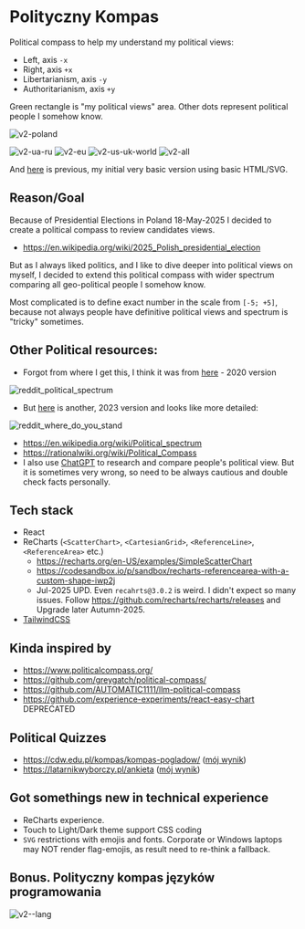 # Polityczny Kompas

Political compass to help my understand my political views:

- Left, axis `-x`
- Right, axis `+x`
- Libertarianism, axis `-y`
- Authoritarianism, axis `+y`

Green rectangle is "my political views" area. Other dots represent political people I somehow know.

![v2-poland](./images/v2-poland.png)

![v2-ua-ru](./images/v2-ua-ru.png)
![v2-eu](./images/v2-eu.png)
![v2-us-uk-world](./images/v2-us-uk-world.png)
![v2-all](./images/v2-all.png)

And [here](https://alundiak.github.io/polityczny-kompas/politica.html) is previous, my initial very basic version using basic HTML/SVG.

## Reason/Goal

Because of Presidential Elections in Poland 18-May-2025 I decided to create a political compass to review candidates views.

- https://en.wikipedia.org/wiki/2025_Polish_presidential_election

But as I always liked politics, and I like to dive deeper into political views on myself, I decided to extend this political compass with wider spectrum comparing all geo-political people I somehow know.

Most complicated is to define exact number in the scale from `[-5; +5]`, because not always people have definitive political views and spectrum is "tricky" sometimes.

## Other Political resources:

- Forgot from where I get this, I think it was from [here](https://www.reddit.com/r/PoliticalCompassMemes/comments/fvghtl/comment_what_you_are_and_we_can_debate_why_youre/) - 2020 version

![reddit_political_spectrum](./images/reddit_political_spectrum.jpeg)

- But [here](https://www.reddit.com/r/PoliticalCompassMemes/comments/13jel85/where_do_you_stand/) is another, 2023 version and looks like more detailed:

![reddit_where_do_you_stand](./images/reddit_where_do_you_stand.png)

- https://en.wikipedia.org/wiki/Political_spectrum
- https://rationalwiki.org/wiki/Political_Compass
- I also use [ChatGPT](https://chatgpt.com/) to research and compare people's political view. But it is sometimes very wrong, so need to be always cautious and double check facts personally.

## Tech stack

- React
- ReCharts (`<ScatterChart>`, `<CartesianGrid>`, `<ReferenceLine>`, `<ReferenceArea>` etc.)
  - https://recharts.org/en-US/examples/SimpleScatterChart
  - https://codesandbox.io/p/sandbox/recharts-referencearea-with-a-custom-shape-iwp2j
  - Jul-2025 UPD. Even `recahrts@3.0.2` is weird. I didn't expect so many issues. Follow https://github.com/recharts/recharts/releases and Upgrade later Autumn-2025.
- [TailwindCSS](https://tailwindcss.com)

## Kinda inspired by

- https://www.politicalcompass.org/
- https://github.com/greygatch/political-compass/
- https://github.com/AUTOMATIC1111/llm-political-compass
- https://github.com/experience-experiments/react-easy-chart DEPRECATED

## Political Quizzes

- https://cdw.edu.pl/kompas/kompas-pogladow/ ([mój wynik](https://cdw.edu.pl/kompas/kompas-pogladow/?res=24214452245123405444))
- https://latarnikwyborczy.pl/ankieta ([mój wynik](https://latarnikwyborczy.pl/s/32f02ef8db))

## Got somethings new in technical experience

- ReCharts experience.
- Touch to Light/Dark theme support CSS coding
- `SVG` restrictions with emojis and fonts. Corporate or Windows laptops may NOT render flag-emojis, as result need to re-think a fallback.

## Bonus. Polityczny kompas języków programowania

![v2--lang](./images/v2--lang.png)
